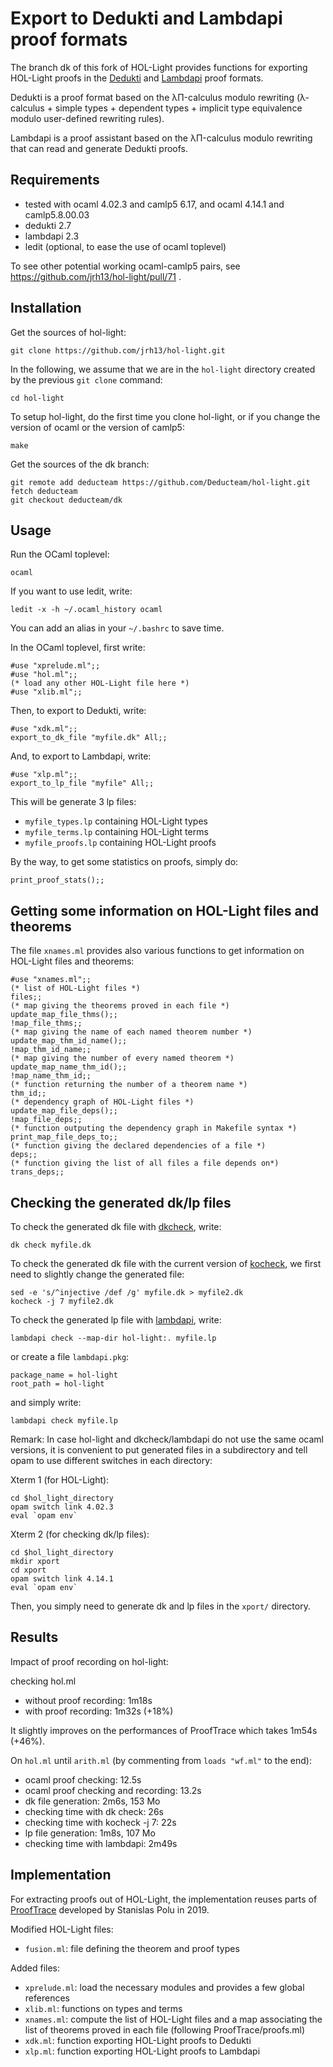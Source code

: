 Export to Dedukti and Lambdapi proof formats
============================================

The branch dk of this fork of HOL-Light provides functions for
exporting HOL-Light proofs in the
[Dedukti](https://github.com/Deducteam/Dedukti/) and
[Lambdapi](https://github.com/Deducteam/lambdapi) proof formats.

Dedukti is a proof format based on the λΠ-calculus modulo rewriting
(λ-calculus + simple types + dependent types + implicit type
equivalence modulo user-defined rewriting rules).

Lambdapi is a proof assistant based on the λΠ-calculus modulo
rewriting that can read and generate Dedukti proofs.

Requirements
------------

- tested with ocaml 4.02.3 and camlp5 6.17, and ocaml 4.14.1 and camlp5.8.00.03
- dedukti 2.7
- lambdapi 2.3
- ledit (optional, to ease the use of ocaml toplevel)

To see other potential working ocaml-camlp5 pairs, see https://github.com/jrh13/hol-light/pull/71 .

Installation
------------

Get the sources of hol-light:
```
git clone https://github.com/jrh13/hol-light.git
```

In the following, we assume that we are in the `hol-light` directory
created by the previous `git clone` command:
```
cd hol-light
```

To setup hol-light, do the first time you clone hol-light, or if you
change the version of ocaml or the version of camlp5:

```
make
```

Get the sources of the dk branch:
```
git remote add deducteam https://github.com/Deducteam/hol-light.git
fetch deducteam
git checkout deducteam/dk
```

Usage
-----

Run the OCaml toplevel:
```
ocaml
```

If you want to use ledit, write:
```
ledit -x -h ~/.ocaml_history ocaml
```

You can add an alias in your `~/.bashrc` to save time.

In the OCaml toplevel, first write:
```
#use "xprelude.ml";;
#use "hol.ml";;
(* load any other HOL-Light file here *)
#use "xlib.ml";;
```

Then, to export to Dedukti, write:
```
#use "xdk.ml";;
export_to_dk_file "myfile.dk" All;;
```

And, to export to Lambdapi, write:
```
#use "xlp.ml";;
export_to_lp_file "myfile" All;;
```

This will be generate 3 lp files:
- `myfile_types.lp` containing HOL-Light types
- `myfile_terms.lp` containing HOL-Light terms
- `myfile_proofs.lp` containing HOL-Light proofs

By the way, to get some statistics on proofs, simply do:
```
print_proof_stats();;
```

Getting some information on HOL-Light files and theorems
--------------------------------------------------------

The file `xnames.ml` provides also various functions to get information on HOL-Light files and theorems:
```
#use "xnames.ml";;
(* list of HOL-Light files *)
files;;
(* map giving the theorems proved in each file *)
update_map_file_thms();;
!map_file_thms;;
(* map giving the name of each named theorem number *)
update_map_thm_id_name();;
!map_thm_id_name;;
(* map giving the number of every named theorem *)
update_map_name_thm_id();;
!map_name_thm_id;;
(* function returning the number of a theorem name *)
thm_id;;
(* dependency graph of HOL-Light files *)
update_map_file_deps();;
!map_file_deps;;
(* function outputing the dependency graph in Makefile syntax *)
print_map_file_deps_to;;
(* function giving the declared dependencies of a file *)
deps;;
(* function giving the list of all files a file depends on*)
trans_deps;;
```

Checking the generated dk/lp files
----------------------------------

To check the generated dk file with [dkcheck](https://github.com/Deducteam/Dedukti/), write:
```
dk check myfile.dk
```

To check the generated dk file with the current version of
[kocheck](https://github.com/01mf02/kontroli-rs), we first need to
slightly change the generated file:

```
sed -e 's/^injective /def /g' myfile.dk > myfile2.dk
kocheck -j 7 myfile2.dk
```

To check the generated lp file with [lambdapi](https://github.com/Deducteam/lambdapi), write:
```
lambdapi check --map-dir hol-light:. myfile.lp
```

or create a file `lambdapi.pkg`:
```
package_name = hol-light
root_path = hol-light
```

and simply write:

```
lambdapi check myfile.lp
```

Remark: In case hol-light and dkcheck/lambdapi do not use the same ocaml
versions, it is convenient to put generated files in a subdirectory
and tell opam to use different switches in each directory:

Xterm 1 (for HOL-Light):
```
cd $hol_light_directory
opam switch link 4.02.3
eval `opam env`
```

Xterm 2 (for checking dk/lp files):
```
cd $hol_light_directory
mkdir xport
cd xport
opam switch link 4.14.1
eval `opam env`
```

Then, you simply need to generate dk and lp files in the `xport/` directory.

Results
-------

Impact of proof recording on hol-light:

checking hol.ml
- without proof recording: 1m18s
-    with proof recording: 1m32s (+18%)

It slightly improves on the performances of ProofTrace which takes
1m54s (+46%).

On `hol.ml` until `arith.ml` (by commenting from `loads "wf.ml"` to the end):
- ocaml proof checking: 12.5s
- ocaml proof checking and recording: 13.2s
- dk file generation: 2m6s, 153 Mo
- checking time with dk check: 26s
- checking time with kocheck -j 7: 22s
- lp file generation: 1m8s, 107 Mo
- checking time with lambdapi: 2m49s

Implementation
--------------

For extracting proofs out of HOL-Light, the implementation reuses
parts of
[ProofTrace](https://github.com/fblanqui/hol-light/tree/master/ProofTrace)
developed by Stanislas Polu in 2019.

Modified HOL-Light files:
- `fusion.ml`: file defining the theorem and proof types

Added files:
- `xprelude.ml`: load the necessary modules and provides a few global references
- `xlib.ml`: functions on types and terms
- `xnames.ml`: compute the list of HOL-Light files and a map associating the list of theorems proved in each file (following ProofTrace/proofs.ml)
- `xdk.ml`: function exporting HOL-Light proofs to Dedukti
- `xlp.ml`: function exporting HOL-Light proofs to Lambdapi
